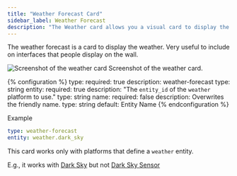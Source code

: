 ```yaml
---
title: "Weather Forecast Card"
sidebar_label: Weather Forecast
description: "The Weather card allows you a visual card to display the weather."
---
```


The weather forecast is a card to display the weather. Very useful to include on interfaces that people display on the wall.

<p class='img'>
<img src='/images/lovelace/lovelace_weather.png' alt='Screenshot of the weather card'>
Screenshot of the weather card.
</p>

{% configuration %}
type:
  required: true
  description: weather-forecast
  type: string
entity:
  required: true
  description: "The `entity_id` of the `weather` platform to use."
  type: string
name:
  required: false
  description: Overwrites the friendly name.
  type: string
  default: Entity Name
{% endconfiguration %}

Example

```yaml
type: weather-forecast
entity: weather.dark_sky
```

<div class="note">

  This card works only with platforms that define a `weather` entity.
  
  E.g., it works with [Dark Sky](/components/weather.darksky/) but not [Dark Sky Sensor](/components/sensor.darksky/)

</div>
